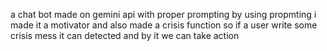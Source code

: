 a chat bot made on gemini api with proper prompting by using propmting i made it a motivator and also made a crisis function so if a user write some crisis mess it can detected and by it we can take action
